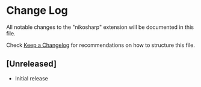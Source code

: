 # Change Log

All notable changes to the "nikosharp" extension will be documented in this file.

Check [Keep a Changelog](http://keepachangelog.com/) for recommendations on how to structure this file.

## [Unreleased]

- Initial release